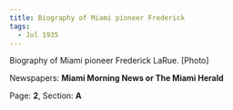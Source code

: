 ```yaml
---  
title: Biography of Miami pioneer Frederick  
tags:  
  - Jul 1935  
---  
```

  
Biography of Miami pioneer Frederick LaRue. [Photo]  
  
Newspapers: **Miami Morning News or The Miami Herald**  
  
Page: **2**, Section: **A** 
